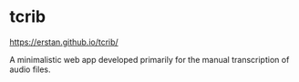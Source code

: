 # tcrib
<https://erstan.github.io/tcrib/> 

A minimalistic web app developed primarily for the manual transcription of audio files.

